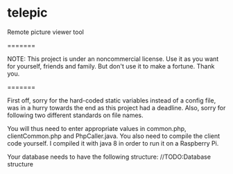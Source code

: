 telepic
=======

Remote picture viewer tool

=======

NOTE: This project is under an noncommercial license. Use it as you want for yourself, friends and family. But don't use it to make a fortune. Thank you.

=======

First off, sorry for the hard-coded static variables instead of a config file, was in a hurry towards the end as this project had a deadline. Also, sorry for following two different standards on file names.

You will thus need to enter appropriate values in common.php, clientCommon.php and PhpCaller.java. You also need to compile the client code yourself. I compiled it with java 8 in order to run it on a Raspberry Pi.

Your database needs to have the following structure:
//TODO:Database structure
